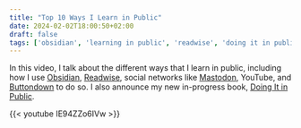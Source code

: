 ```yaml
---
title: "Top 10 Ways I Learn in Public"
date: 2024-02-02T18:00:50+02:00
draft: false
tags: ['obsidian', 'learning in public', 'readwise', 'doing it in public']
---
```

In this video, I talk about the different ways that I learn in public, including how I use [Obsidian](https://obsidian.md), [Readwise](https://readwise.io/nicole), social networks like [Mastodon](https://pkm.social/@nicole), YouTube, and [Buttondown](https://tip.nicolevanderhoeven.com) to do so. I also announce my new in-progress book, [Doing It in Public](https://doingitinpublic.com).

{{< youtube IE94ZZo6IVw >}}